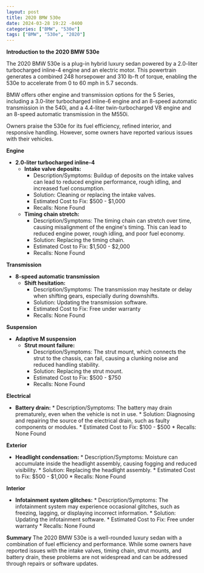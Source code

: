```yaml
---
layout: post
title: 2020 BMW 530e
date: 2024-03-28 19:22 -0400
categories: ["BMW", "530e"]
tags: ["BMW", "530e", "2020"]
---
```

**Introduction to the 2020 BMW 530e**

The 2020 BMW 530e is a plug-in hybrid luxury sedan powered by a 2.0-liter turbocharged inline-4 engine and an electric motor. This powertrain generates a combined 248 horsepower and 310 lb-ft of torque, enabling the 530e to accelerate from 0 to 60 mph in 5.7 seconds.

BMW offers other engine and transmission options for the 5 Series, including a 3.0-liter turbocharged inline-6 engine and an 8-speed automatic transmission in the 540i, and a 4.4-liter twin-turbocharged V8 engine and an 8-speed automatic transmission in the M550i.

Owners praise the 530e for its fuel efficiency, refined interior, and responsive handling. However, some owners have reported various issues with their vehicles.

**Engine**
* **2.0-liter turbocharged inline-4**
    * **Intake valve deposits:**
        * Description/Symptoms: Buildup of deposits on the intake valves can lead to reduced engine performance, rough idling, and increased fuel consumption.
        * Solution: Cleaning or replacing the intake valves.
        * Estimated Cost to Fix: $500 - $1,000
        * Recalls: None Found
    * **Timing chain stretch:**
        * Description/Symptoms: The timing chain can stretch over time, causing misalignment of the engine's timing. This can lead to reduced engine power, rough idling, and poor fuel economy.
        * Solution: Replacing the timing chain.
        * Estimated Cost to Fix: $1,500 - $2,000
        * Recalls: None Found

**Transmission**
* **8-speed automatic transmission**
    * **Shift hesitation:**
        * Description/Symptoms: The transmission may hesitate or delay when shifting gears, especially during downshifts.
        * Solution: Updating the transmission software.
        * Estimated Cost to Fix: Free under warranty
        * Recalls: None Found

**Suspension**
* **Adaptive M suspension**
    * **Strut mount failure:**
        * Description/Symptoms: The strut mount, which connects the strut to the chassis, can fail, causing a clunking noise and reduced handling stability.
        * Solution: Replacing the strut mount.
        * Estimated Cost to Fix: $500 - $750
        * Recalls: None Found

**Electrical**
* **Battery drain:**
        * Description/Symptoms: The battery may drain prematurely, even when the vehicle is not in use.
        * Solution: Diagnosing and repairing the source of the electrical drain, such as faulty components or modules.
        * Estimated Cost to Fix: $100 - $500
        * Recalls: None Found

**Exterior**
* **Headlight condensation:**
        * Description/Symptoms: Moisture can accumulate inside the headlight assembly, causing fogging and reduced visibility.
        * Solution: Replacing the headlight assembly.
        * Estimated Cost to Fix: $500 - $1,000
        * Recalls: None Found

**Interior**
* **Infotainment system glitches:**
        * Description/Symptoms: The infotainment system may experience occasional glitches, such as freezing, lagging, or displaying incorrect information.
        * Solution: Updating the infotainment software.
        * Estimated Cost to Fix: Free under warranty
        * Recalls: None Found

**Summary**
The 2020 BMW 530e is a well-rounded luxury sedan with a combination of fuel efficiency and performance. While some owners have reported issues with the intake valves, timing chain, strut mounts, and battery drain, these problems are not widespread and can be addressed through repairs or software updates.
